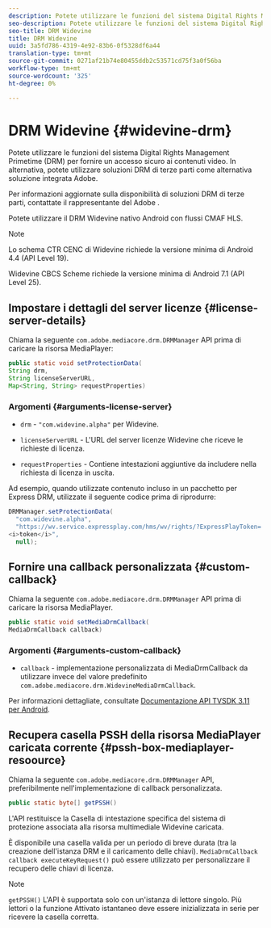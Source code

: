 ```yaml
---
description: Potete utilizzare le funzioni del sistema Digital Rights Management Primetime (DRM) per fornire un accesso sicuro ai contenuti video. In alternativa, potete utilizzare soluzioni DRM di terze parti come alternativa  soluzione integrata  Adobe.
seo-description: Potete utilizzare le funzioni del sistema Digital Rights Management Primetime (DRM) per fornire un accesso sicuro ai contenuti video. In alternativa, potete utilizzare soluzioni DRM di terze parti come alternativa  soluzione integrata  Adobe.
seo-title: DRM Widevine
title: DRM Widevine
uuid: 3a5fd786-4319-4e92-83b6-0f5328df6a44
translation-type: tm+mt
source-git-commit: 0271af21b74e80455ddb2c53571cd75f3a0f56ba
workflow-type: tm+mt
source-wordcount: '325'
ht-degree: 0%

---
```



# DRM Widevine {#widevine-drm}

Potete utilizzare le funzioni del sistema Digital Rights Management Primetime (DRM) per fornire un accesso sicuro ai contenuti video. In alternativa, potete utilizzare soluzioni DRM di terze parti come alternativa  soluzione integrata  Adobe.

Per informazioni aggiornate sulla disponibilità di soluzioni DRM di terze parti, contattate il rappresentante del Adobe .

<!--<a id="section_1385440013EF4A9AA45B6AC98919E662"></a>-->

Potete utilizzare il DRM Widevine nativo Android con flussi CMAF HLS.

>[!NOTE]
>
> Lo schema CTR CENC di Widevine richiede la versione minima di Android 4.4 (API Level 19).
>
> Widevine CBCS Scheme richiede la versione minima di Android 7.1 (API Level 25).

## Impostare i dettagli del server licenze {#license-server-details}

Chiama la seguente `com.adobe.mediacore.drm.DRMManager` API prima di caricare la risorsa MediaPlayer:

```java
public static void setProtectionData(
String drm,
String licenseServerURL,
Map<String, String> requestProperties)
```

### Argomenti {#arguments-license-server}

* `drm` -  `"com.widevine.alpha"` per Widevine.

* `licenseServerURL` - L&#39;URL del server licenze Widevine che riceve le richieste di licenza.

* `requestProperties` - Contiene intestazioni aggiuntive da includere nella richiesta di licenza in uscita.

Ad esempio, quando utilizzate contenuto incluso in un pacchetto per Express DRM, utilizzate il seguente codice prima di riprodurre:

```java
DRMManager.setProtectionData(
  "com.widevine.alpha",  
  "https://wv.service.expressplay.com/hms/wv/rights/?ExpressPlayToken= 
<i>token</i>",  
  null);
```

## Fornire una callback personalizzata {#custom-callback}

Chiama la seguente `com.adobe.mediacore.drm.DRMManager` API prima di caricare la risorsa MediaPlayer.

```java
public static void setMediaDrmCallback(
MediaDrmCallback callback)
```

### Argomenti {#arguments-custom-callback}

* `callback` - implementazione personalizzata di MediaDrmCallback da utilizzare invece del valore predefinito  `com.adobe.mediacore.drm.WidevineMediaDrmCallback`.

Per informazioni dettagliate, consultate [Documentazione API TVSDK 3.11 per Android](https://help.adobe.com/en_US/primetime/api/psdk/javadoc3.11/index.html).

## Recupera casella PSSH della risorsa MediaPlayer caricata corrente {#pssh-box-mediaplayer-resoource}

Chiama la seguente `com.adobe.mediacore.drm.DRMManager` API, preferibilmente nell&#39;implementazione di callback personalizzata.

```java
public static byte[] getPSSH()
```

L&#39;API restituisce la Casella di intestazione specifica del sistema di protezione associata alla risorsa multimediale Widevine caricata.

È disponibile una casella valida per un periodo di breve durata (tra la creazione dell&#39;istanza DRM e il caricamento delle chiavi). `MediaDrmCallback callback executeKeyRequest()` può essere utilizzato per personalizzare il recupero delle chiavi di licenza.

>[!NOTE]
>
> `getPSSH()` L&#39;API è supportata solo con un&#39;istanza di lettore singolo. Più lettori o la funzione Attivato istantaneo deve essere inizializzata in serie per ricevere la casella corretta.
